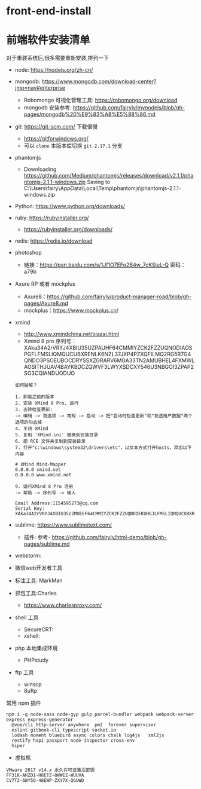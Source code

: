 # front-end-install

# 前端软件安装清单

对于重装系统后,很多需要重新安装,排列一下

- node: https://nodejs.org/zh-cn/
- mongodb: https://www.mongodb.com/download-center?jmp=nav#enterprise
  - Robomongo 可视化管理工具:  https://robomongo.org/download
  - mongodb 安装参考: https://github.com/fairyly/mynodejs/blob/gh-pages/mongodb%20%E9%83%A8%E5%88%86.md

- git: https://git-scm.com/  下载很慢
  - https://gitforwindows.org/
  - 可以 `clone` 本版本库切换 `git-2.17.1` 分支

- phantomjs
  - Downloading https://github.com/Medium/phantomjs/releases/download/v2.1.1/phantomjs-2.1.1-windows.zip
    Saving to C:\Users\fairy\AppData\Local\Temp\phantomjs\phantomjs-2.1.1-windows.zip

- Python: https://www.python.org/downloads/

- ruby: https://rubyinstaller.org/
  - https://rubyinstaller.org/downloads/

- redis: https://redis.io/download

- photoshop
  - 链接：https://pan.baidu.com/s/1Jf1O7EFo2B4w_7cKSiuL-Q 密码：a79b


- Axure RP 或者 mockplus
  - Axure8：https://github.com/fairyly/product-manager-road/blob/gh-pages/Axure8.md
  - mockplus：https://www.mockplus.cn/
  
- xmind
  - http://www.xmindchina.net/xiazai.html
  - Xmind 8 pro 序列号：XAka34A2rVRYJ4XBIU35UZPAUHF64CMMIYZCK2FZZUQNODIAOSPGFLFMSLIQMQUCUBXRENLK6NZL37JXP4PZXQFILMQ2RG5R7G4QNDO3PSOEUBOCDRYSSXZGRARV6MGA33TN2AMUBHEL4FXMWLAOSITHJUAV4BAYKBDCZQWVF3LWYXSDCXY546U3NBGOI3ZPAP2SO3CQIANDUODUO
  ```
  如何破解？

  1. 卸载之前的版本
  2. 安装 XMind 8 Pro, 运行
  3. 去除检查更新:
  -> 编辑 -> 首选项 -> 常规 -> 启动 -> 把"启动时检查更新"和"发送用户数据"两个选项的勾去掉
  4. 关闭 XMind
  5. 复制 'XMind.ini' 替换到安装目录
  6. 把 RCE 文件夹复制到安装目录
  7. 打开"c:\windows\system32\drivers\etc"，以文本方式打开hosts，添加以下内容

  # XMind Mind-Mapper
  0.0.0.0 xmind.net
  0.0.0.0 www.xmind.net

  9. 运行XMind 8 Pro 注册
  -> 帮助 -> 序列号 -> 输入

  Email Address:1154595273@qq.com
  Serial Key:
  XAka34A2rVRYJ4XBIU35UZMUEEF64CMMIYZCK2FZZUQNODEKUHGJLFMSLIQMQUCUBXRENLK6NZL37JXP4PZXQFILMQ2RG5R7G4QNDO3PSOEUBOCDRYSSXZGRARV6MGA33TN2AMUBHEL4FXMWYTTJDEINJXUAV4BAYKBDCZQWVF3LWYXSDCXY546U3NBGOI3ZPAP2SO3CSQFNB7VVIY123456789012345
  ```

- sublime: https://www.sublimetext.com/
  - 插件: 参考- https://github.com/fairyly/html-demo/blob/gh-pages/sublime.md

- webstorm: 

- 微信web开发者工具

- 标注工具: MarkMan

- 抓包工具:Charles
  - https://www.charlesproxy.com/

- shell 工具
  - SecureCRT: 
  - xshell: 
  
  
- php 本地集成环境
  - PHPstudy

- ftp 工具
  - winscp
  - 8uftp

常用 npm 插件
```
npm i -g node-sass node-gyp gulp parcel-bundler webpack webpack-server express express-generator
  @vue/cli http-server anywhere  pm2  forever supervisor
  eslint gitbook-cli typescript socket.io 
  lodash moment bluebird async colors chalk log4js   xml2js
  restify hapi passport node-inspector cross-env 
  hiper
```



* 虚拟机 
```
VMware 2017 v14.x 永久许可证激活密钥
FF31K-AHZD1-H8ETZ-8WWEZ-WUUVA
CV7T2-6WY5Q-48EWP-ZXY7X-QGUWD
```
